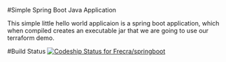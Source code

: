#Simple Spring Boot Java Application

This simple little hello world applicaion is a spring boot application, 
which when compiled creates an executable jar that we are going to use 
our terraform demo.


#Build Status
[ ![Codeship Status for Frecra/springboot](https://app.codeship.com/projects/3abc43b0-918e-0134-1590-76f61b456e60/status?branch=master)](https://app.codeship.com/projects/185895)